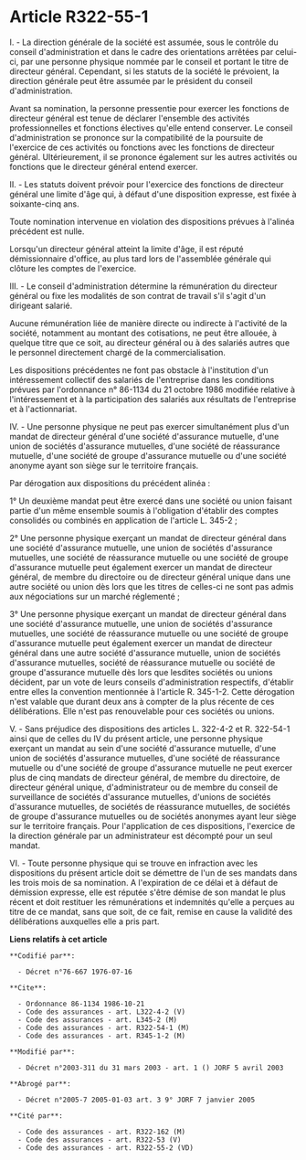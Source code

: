 # Article R322-55-1

I. - La direction générale de la société est assumée, sous le contrôle du conseil d'administration et dans le cadre des
orientations arrêtées par celui-ci, par une personne physique nommée par le conseil et portant le titre de directeur général.
Cependant, si les statuts de la société le prévoient, la direction générale peut être assumée par le président du conseil
d'administration.

Avant sa nomination, la personne pressentie pour exercer les fonctions de directeur général est tenue de déclarer l'ensemble
des activités professionnelles et fonctions électives qu'elle entend conserver. Le conseil d'administration se prononce sur
la compatibilité de la poursuite de l'exercice de ces activités ou fonctions avec les fonctions de directeur général.
Ultérieurement, il se prononce également sur les autres activités ou fonctions que le directeur général entend exercer.

II. - Les statuts doivent prévoir pour l'exercice des fonctions de directeur général une limite d'âge qui, à défaut d'une
disposition expresse, est fixée à soixante-cinq ans.

Toute nomination intervenue en violation des dispositions prévues à l'alinéa précédent est nulle.

Lorsqu'un directeur général atteint la limite d'âge, il est réputé démissionnaire d'office, au plus tard lors de l'assemblée
générale qui clôture les comptes de l'exercice.

III. - Le conseil d'administration détermine la rémunération du directeur général ou fixe les modalités de son contrat de
travail s'il s'agit d'un dirigeant salarié.

Aucune rémunération liée de manière directe ou indirecte à l'activité de la société, notamment au montant des cotisations, ne
peut être allouée, à quelque titre que ce soit, au directeur général ou à des salariés autres que le personnel directement
chargé de la commercialisation.

Les dispositions précédentes ne font pas obstacle à l'institution d'un intéressement collectif des salariés de l'entreprise
dans les conditions prévues par l'ordonnance n° 86-1134 du 21 octobre 1986 modifiée relative à l'intéressement et à la
participation des salariés aux résultats de l'entreprise et à l'actionnariat.

IV. - Une personne physique ne peut pas exercer simultanément plus d'un mandat de directeur général d'une société d'assurance
mutuelle, d'une union de sociétés d'assurance mutuelles, d'une société de réassurance mutuelle, d'une société de groupe
d'assurance mutuelle ou d'une société anonyme ayant son siège sur le territoire français.

Par dérogation aux dispositions du précédent alinéa :

1° Un deuxième mandat peut être exercé dans une société ou union faisant partie d'un même ensemble soumis à l'obligation
d'établir des comptes consolidés ou combinés en application de l'article L. 345-2 ;

2° Une personne physique exerçant un mandat de directeur général dans une société d'assurance mutuelle, une union de sociétés
d'assurance mutuelles, une société de réassurance mutuelle ou une société de groupe d'assurance mutuelle peut également
exercer un mandat de directeur général, de membre du directoire ou de directeur général unique dans une autre société ou
union dès lors que les titres de celles-ci ne sont pas admis aux négociations sur un marché réglementé ;

3° Une personne physique exerçant un mandat de directeur général dans une société d'assurance mutuelle, une union de sociétés
d'assurance mutuelles, une société de réassurance mutuelle ou une société de groupe d'assurance mutuelle peut également
exercer un mandat de directeur général dans une autre société d'assurance mutuelle, union de sociétés d'assurance mutuelles,
société de réassurance mutuelle ou société de groupe d'assurance mutuelle dès lors que lesdites sociétés ou unions décident,
par un vote de leurs conseils d'administration respectifs, d'établir entre elles la convention mentionnée à l'article R.
345-1-2. Cette dérogation n'est valable que durant deux ans à compter de la plus récente de ces délibérations. Elle n'est pas
renouvelable pour ces sociétés ou unions.

V. - Sans préjudice des dispositions des articles L. 322-4-2 et R. 322-54-1 ainsi que de celles du IV du présent article, une
personne physique exerçant un mandat au sein d'une société d'assurance mutuelle, d'une union de sociétés d'assurance
mutuelles, d'une société de réassurance mutuelle ou d'une société de groupe d'assurance mutuelle ne peut exercer plus de cinq
mandats de directeur général, de membre du directoire, de directeur général unique, d'administrateur ou de membre du conseil
de surveillance de sociétés d'assurance mutuelles, d'unions de sociétés d'assurance mutuelles, de sociétés de réassurance
mutuelles, de sociétés de groupe d'assurance mutuelles ou de sociétés anonymes ayant leur siège sur le territoire français.
Pour l'application de ces dispositions, l'exercice de la direction générale par un administrateur est décompté pour un seul
mandat.

VI. - Toute personne physique qui se trouve en infraction avec les dispositions du présent article doit se démettre de l'un
de ses mandats dans les trois mois de sa nomination. A l'expiration de ce délai et à défaut de démission expresse, elle est
réputée s'être démise de son mandat le plus récent et doit restituer les rémunérations et indemnités qu'elle a perçues au
titre de ce mandat, sans que soit, de ce fait, remise en cause la validité des délibérations auxquelles elle a pris part.

**Liens relatifs à cet article**

	**Codifié par**:

	  - Décret n°76-667 1976-07-16

	**Cite**:

	  - Ordonnance 86-1134 1986-10-21
	  - Code des assurances - art. L322-4-2 (V)
	  - Code des assurances - art. L345-2 (M)
	  - Code des assurances - art. R322-54-1 (M)
	  - Code des assurances - art. R345-1-2 (M)

	**Modifié par**:

	  - Décret n°2003-311 du 31 mars 2003 - art. 1 () JORF 5 avril 2003

	**Abrogé par**:

	  - Décret n°2005-7 2005-01-03 art. 3 9° JORF 7 janvier 2005

	**Cité par**:

	  - Code des assurances - art. R322-162 (M)
	  - Code des assurances - art. R322-53 (V)
	  - Code des assurances - art. R322-55-2 (VD)
